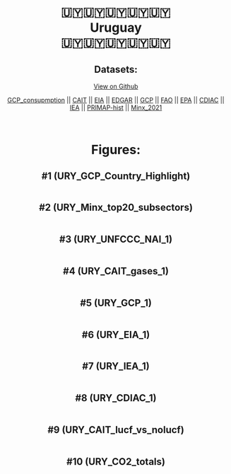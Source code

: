 
<center>
<h1 align="center">
🇺🇾🇺🇾🇺🇾🇺🇾🇺🇾
<br>
Uruguay
<br>
🇺🇾🇺🇾🇺🇾🇺🇾🇺🇾
</h1>
<h2>Datasets:</h2>
<p><a href="https://github.com/dquintani/GreenhouseData/tree/master/country_data/URY_Uruguay/data">View on Github</a>
<br></p><p><a href="data/URY_GCP_consupmption.csv">GCP_consupmption</a> || <a href="data/URY_CAIT.csv">CAIT</a> || <a href="data/URY_EIA.csv">EIA</a> || <a href="data/URY_EDGAR.csv">EDGAR</a> || <a href="data/URY_GCP.csv">GCP</a> || <a href="data/URY_FAO.csv">FAO</a> || <a href="data/URY_EPA.csv">EPA</a> || <a href="data/URY_CDIAC.csv">CDIAC</a> || <a href="data/URY_IEA.csv">IEA</a> || <a href="data/URY_PRIMAP-hist.csv">PRIMAP-hist</a> || <a href="data/URY_Minx_2021.csv">Minx_2021</a></p><p><br></p>
<h1>Figures:</h1><h2>#1 (URY_GCP_Country_Highlight)</h2>
<p><img alt="" src="figures/URY_GCP_Country_Highlight.png" /></p><h2>#2 (URY_Minx_top20_subsectors)</h2>
<p><img alt="" src="figures/URY_Minx_top20_subsectors.png" /></p><h2>#3 (URY_UNFCCC_NAI_1)</h2>
<p><img alt="" src="figures/URY_UNFCCC_NAI_1.png" /></p><h2>#4 (URY_CAIT_gases_1)</h2>
<p><img alt="" src="figures/URY_CAIT_gases_1.png" /></p><h2>#5 (URY_GCP_1)</h2>
<p><img alt="" src="figures/URY_GCP_1.png" /></p><h2>#6 (URY_EIA_1)</h2>
<p><img alt="" src="figures/URY_EIA_1.png" /></p><h2>#7 (URY_IEA_1)</h2>
<p><img alt="" src="figures/URY_IEA_1.png" /></p><h2>#8 (URY_CDIAC_1)</h2>
<p><img alt="" src="figures/URY_CDIAC_1.png" /></p><h2>#9 (URY_CAIT_lucf_vs_nolucf)</h2>
<p><img alt="" src="figures/URY_CAIT_lucf_vs_nolucf.png" /></p><h2>#10 (URY_CO2_totals)</h2>
<p><img alt="" src="figures/URY_CO2_totals.png" /></p>